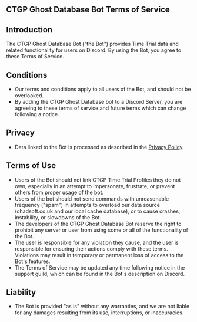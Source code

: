 ## CTGP Ghost Database Bot Terms of Service

## Introduction
The CTGP Ghost Database Bot ("the Bot") provides Time Trial data and related functionality for users on Discord. By using the Bot, you agree to these Terms of Service.

## Conditions

- Our terms and conditions apply to all users of the Bot, and should not be overlooked.
- By adding the CTGP Ghost Database bot to a Discord Server, you are agreeing to these terms of service and future terms which can change following a notice.

## Privacy
- Data linked to the Bot is processed as described in the [Privacy Policy](privacy).

## Terms of Use

- Users of the Bot should not link CTGP Time Trial Profiles they do not own, especially in an attempt to impersonate, frustrate, or prevent others from proper usage of the bot.
- Users of the bot should not send commands with unreasonable frequency ("spam") in attempts to overload our data source (chadsoft.co.uk and our local cache database), or to cause crashes, instability, or slowdowns of the Bot. 
- The developers of the CTGP Ghost Database Bot reserve the right to prohibit any server or user from using some or all of the functionality of the Bot.
- The user is responsible for any violation they cause, and the user is responsible for ensuring their actions comply with these terms. Violations may result in temporary or permanent loss of access to the Bot's features.
- The Terms of Service may be updated any time following notice in the support guild, which can be found in the Bot's description on Discord.

## Liability

- The Bot is provided "as is" without any warranties, and we are not liable for any damages resulting from its use, interruptions, or inaccuracies.